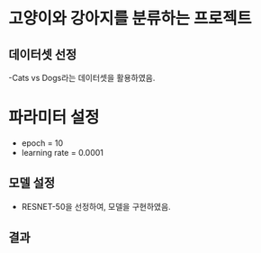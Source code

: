 # 고양이와 강아지를 분류하는 프로젝트

## 데이터셋 선정
-Cats vs Dogs라는 데이터셋을 활용하였음.

# 파라미터 설정
- epoch = 10
- learning rate = 0.0001

## 모델 설정
- RESNET-50을 선정하여, 모델을 구현하였음.

## 결과
